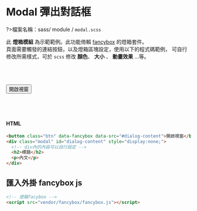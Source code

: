 # Modal 彈出對話框

?>檔案名稱：sass/ module / `modal.scss`

此 **燈箱模組** 為示範範例。此功能倚賴 [fancybox](https://fancyapps.com/fancybox/) 的燈箱套件。<br>
頁面需要觸發的連結按鈕，以及燈箱區塊設定，使用以下的程式碼範例，
可自行修改所需樣式，可於 `scss` 修改 **顏色**、 **大小** 、 **動畫效果** ...等。

<button class="btn demo" data-fancybox data-src="#dialog-content">
  開啟視窗
</button>
<div class='modal' id="dialog-content" style="display:none;">
    <!--     div內的內容可以自行設定 -->
  <h2>標題</h2>
  <p>內文</p>
</div>

<!-- tabs:start -->

#### **HTML**

```html
<button class="btn" data-fancybox data-src="#dialog-content">開啟視窗</button>
<div class="modal" id="dialog-content" style="display:none;">
  <!-- div內的內容可以自行設定 -->
  <h2>標題</h2>
  <p>內文</p>
</div>
```

<!-- tabs:end -->

## 匯入外掛 fancybox js

```html
<!-- 燈箱facybox -->
<script src="vendor/fancybox/fancybox.js"></script>
```

<link rel="stylesheet" href="https://hywebu00.github.io/HyUI_v4.0/css/style.css" />
<style>
  .modal{
    width: 400px;
    height: 300px;
    background: #FFF;
    padding: 1.5em;
    display:none;
    border-radius: 8px;
    box-shadow: 1px 1px 15px RGBA(0, 0, 0, 0.5);
  }
  .modal h2{
    border-bottom:1px solid #06c;
    padding-bottom:0.5em;
    margin-bottom: 0em;
  }
  .fancybox__content>.carousel__button.is-close{
    top: 0;
    color: #888;
  }
  .carousel__button svg{
        filter: none;
  }
  .demo{
    margin:4em 0;
  }
</style>
